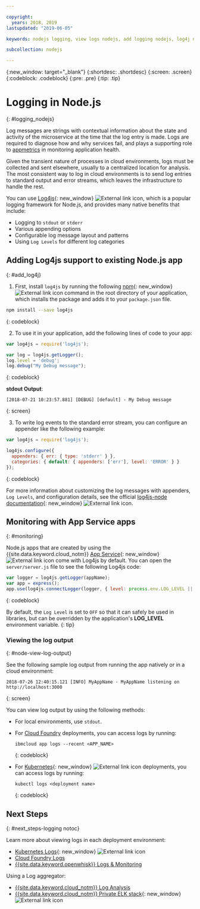 ```yaml
---

copyright:
  years: 2018, 2019
lastupdated: "2019-06-05"

keywords: nodejs logging, view logs nodejs, add logging nodejs, log4j nodejs, stdout nodejs, nodejs log, output nodejs, nodejs logger

subcollection: nodejs

---
```


{:new_window: target="_blank"}
{:shortdesc: .shortdesc}
{:screen: .screen}
{:codeblock: .codeblock}
{:pre: .pre}
{:tip: .tip}

# Logging in Node.js
{: #logging_nodejs}

Log messages are strings with contextual information about the state and activity of the microservice at the time that the log entry is made. Logs are required to diagnose how and why services fail, and plays a supporting role to [appmetrics](/docs/node?topic=nodejs-metrics) in monitoring application health.

Given the transient nature of processes in cloud environments, logs must be collected and sent elsewhere, usually to a centralized location for analysis. The most consistent way to log in cloud environments is to send log entries to standard output and error streams, which leaves the infrastructure to handle the rest.

You can use [Log4js](https://github.com/log4js-node/log4js-node){: new_window} ![External link icon](../icons/launch-glyph.svg "External link icon"), which is a popular logging framework for Node.js, and provides many native benefits that include: 
* Logging to `stdout` or `stderr`
* Various appending options
* Configurable log message layout and patterns
* Using `Log Levels` for different log categories

## Adding Log4js support to existing Node.js app
{: #add_log4j}

1. First, install `log4js` by running the following [npm](https://nodejs.org/en/){: new_window} ![External link icon](../icons/launch-glyph.svg "External link icon") command in the root directory of your application, which installs the package and adds it to your `package.json` file.
  ```bash
  npm install --save log4js
  ```
  {: codeblock}

2. To use it in your application, add the following lines of code to your app:
  ```js
  var log4js = require('log4js');

  var log = log4js.getLogger();
  log.level = 'debug';
  log.debug("My Debug message");
  ```
  {: codeblock}

  **stdout Output**:
  ```
  [2018-07-21 10:23:57.881] [DEBUG] [default] - My Debug message
  ```
  {: screen}

3. To write log events to the standard error stream, you can configure an appender like the following example:
  ```js
  var log4js = require('log4js');
  
  log4js.configure({
    appenders: { err: { type: 'stderr' } },
    categories: { default: { appenders: ['err'], level: 'ERROR' } }
  });
  ```
  {: codeblock}

  For more information about customizing the log messages with appenders, `Log Levels`, and configuration details, see the official [log4js-node documentation](https://log4js-node.github.io/log4js-node/){: new_window} ![External link icon](../icons/launch-glyph.svg "External link icon").

## Monitoring with App Service apps
{: #monitoring}

Node.js apps that are created by using the {{site.data.keyword.cloud_notm}} [App Service](https://cloud.ibm.com/developer/appservice/dashboard){: new_window} ![External link icon](../icons/launch-glyph.svg "External link icon") come with Log4js by default. You can open the `server/server.js` file to see the following Log4js code:
```js
var logger = log4js.getLogger(appName);
var app = express();
app.use(log4js.connectLogger(logger, { level: process.env.LOG_LEVEL || 'info' }));
```
{: codeblock}

By default, the `Log Level` is set to `OFF` so that it can safely be used in libraries, but can be overridden by the application's **LOG_LEVEL** environment variable.
{: tip}

### Viewing the log output
{: #node-view-log-output}

See the following sample log output from running the app natively or in a cloud environment:
```
2018-07-26 12:40:15.121 [INFO] MyAppName - MyAppName listening on http://localhost:3000
```
{: screen}

You can view log output by using the following methods:
* For local environments, use `stdout`.
* For [Cloud Foundry](/docs/cli/reference?topic=cloud-cli-ibmcloud_commands_apps#ibmcloud_app_logs) deployments, you can access logs by running:
  ```
  ibmcloud app logs --recent <APP_NAME>
  ```
  {: codeblock}

* For [Kubernetes](https://kubernetes.io/docs/reference/generated/kubectl/kubectl-commands#logs){: new_window} ![External link icon](../icons/launch-glyph.svg "External link icon")  deployments, you can access logs by running:
  ```
  kubectl logs <deployment name>
  ```
  {: codeblock}

## Next Steps
{: #next_steps-logging notoc}

Learn more about viewing logs in each deployment environment:
* [Kubernetes Logs](https://kubernetes.io/docs/concepts/cluster-administration/logging/#basic-logging-in-kubernetes){: new_window} ![External link icon](../icons/launch-glyph.svg "External link icon")
* [Cloud Foundry Logs](/docs/services/CloudLogAnalysis/cfapps?topic=cloudloganalysis-logging_cf_apps)
* [{{site.data.keyword.openwhisk}} Logs & Monitoring](/docs/openwhisk?topic=cloud-functions-openwhisk_logs#openwhisk_logs)

Using a Log aggregator:
* [{{site.data.keyword.cloud_notm}} Log Analysis](/docs/services/CloudLogAnalysis?topic=cloudloganalysis-log_analysis_ov#log_analysis_ov)
* [{{site.data.keyword.cloud_notm}} Private ELK stack](https://www.ibm.com/support/knowledgecenter/en/SSBS6K_2.1.0.2/manage_metrics/logging_elk.html){: new_window} ![External link icon](../icons/launch-glyph.svg "External link icon")
